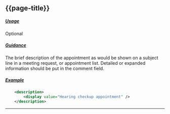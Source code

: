 ## {{page-title}}

<h5><ins>Usage</ins></h5>

<span class="mro-circle optional" title="Optional"></span> Optional


<h5><ins>Guidance</ins></h5>

The brief description of the appointment as would be shown on a subject line in a meeting request, or appointment list. Detailed or expanded information should be put in the comment field.

<h5><ins>Example</ins></h5>

```xml
    <description>
        <display value="Hearing checkup appointment" />
    </description>

```

---


